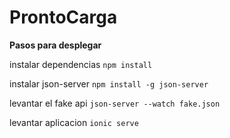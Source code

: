# ProntoCarga
**Pasos para desplegar**

instalar dependencias 
`npm install`


instalar json-server 
`npm install -g json-server`



levantar el fake api
`json-server --watch fake.json`



levantar aplicacion
`ionic serve`


